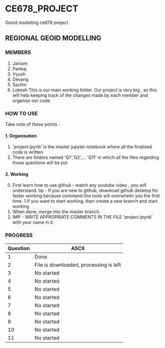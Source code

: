 # CE678_PROJECT
 Geoid modelling ce678 project
## REGIONAL GEOID MODELLING
### MEMBERS
1. Jainam
2. Pankaj
3. Vyush
4. Devang
5. Sachin
6. Lokesh
This is our main working folder. Our project is very big , so this will help keeping track of the changes made by each member and organise our code.
### HOW TO USE
Take note of these points - 
#### 1. Organisation
1. 'project.ipynb' is the master jupyter notebook where all the finalised code is written 
2. There are folders named 'Q1','Q2',... 'Q11' in which all the files regarding those questions will be put
#### 2. Working
0. First learn how to use github - watch any  youtube video , you will understand.
tip - If you are new to github, download github desktop for faster working because command line tools will overwhelm you the first time.
1.If you want to start working, then create a new branch and start working
2. When done, merge into the master branch.
3. IMP - WRITE APPROPRIATE COMMENTS IN THE  FILE 'project.ipynb' with your name in it.  
### PROGRESS

|        Question        |ASCII                          |
|----------------|-------------------------------|
|1				 |    Done        |
|2               | File is downloaded, processing is left |          |
|3               |No started|
|4               |No started|
|5               |No started|
|6               |No started|
|7               |No started|
|8               |No started|
|9               |No started|
|10              |No started|
|11              |No started|